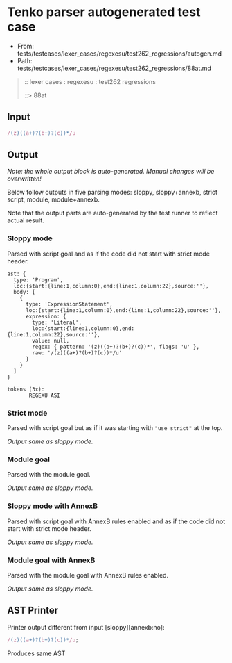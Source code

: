 # Tenko parser autogenerated test case

- From: tests/testcases/lexer_cases/regexesu/test262_regressions/autogen.md
- Path: tests/testcases/lexer_cases/regexesu/test262_regressions/88at.md

> :: lexer cases : regexesu : test262 regressions
>
> ::> 88at

## Input


`````js
/(z)((a+)?(b+)?(c))*/u
`````

## Output

_Note: the whole output block is auto-generated. Manual changes will be overwritten!_

Below follow outputs in five parsing modes: sloppy, sloppy+annexb, strict script, module, module+annexb.

Note that the output parts are auto-generated by the test runner to reflect actual result.

### Sloppy mode

Parsed with script goal and as if the code did not start with strict mode header.

`````
ast: {
  type: 'Program',
  loc:{start:{line:1,column:0},end:{line:1,column:22},source:''},
  body: [
    {
      type: 'ExpressionStatement',
      loc:{start:{line:1,column:0},end:{line:1,column:22},source:''},
      expression: {
        type: 'Literal',
        loc:{start:{line:1,column:0},end:{line:1,column:22},source:''},
        value: null,
        regex: { pattern: '(z)((a+)?(b+)?(c))*', flags: 'u' },
        raw: '/(z)((a+)?(b+)?(c))*/u'
      }
    }
  ]
}

tokens (3x):
       REGEXU ASI
`````

### Strict mode

Parsed with script goal but as if it was starting with `"use strict"` at the top.

_Output same as sloppy mode._

### Module goal

Parsed with the module goal.

_Output same as sloppy mode._

### Sloppy mode with AnnexB

Parsed with script goal with AnnexB rules enabled and as if the code did not start with strict mode header.

_Output same as sloppy mode._

### Module goal with AnnexB

Parsed with the module goal with AnnexB rules enabled.

_Output same as sloppy mode._

## AST Printer

Printer output different from input [sloppy][annexb:no]:

````js
/(z)((a+)?(b+)?(c))*/u;
````

Produces same AST
